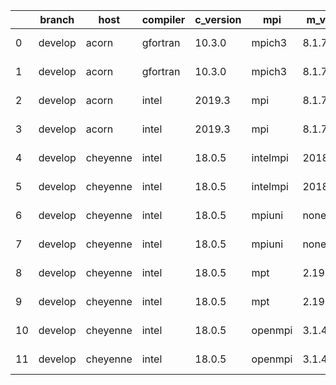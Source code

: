 |    | branch   | host     | compiler   | c_version   | mpi      | m_version   | o_g   | os    | netcdf_c   | netcdf_f   | build   |   u_pass |   u_fail |   s_pass |   s_fail |   e_pass |   e_fail |   nuopc_pass |   nuopc_fail | artifacts_hash                                                                                                                                                 | modified                   |
|----|----------|----------|------------|-------------|----------|-------------|-------|-------|------------|------------|---------|----------|----------|----------|----------|----------|----------|--------------|--------------|----------------------------------------------------------------------------------------------------------------------------------------------------------------|----------------------------|
|  0 | develop  | acorn    | gfortran   | 10.3.0      | mpich3   | 8.1.7       | O     | Linux | 4.7.4      | 4.5.3      | pass    |    13685 |        0 |       49 |        0 |       80 |        0 |           50 |            0 | [artifacts](https://github.com/esmf-org/esmf-test-artifacts/tree/78f1afd5ffa13e304e99795c1cb3121fb492568a/develop/acorn/gfortran/10.3.0/O/mpich3/8.1.7)        | 2022-03-09 17:08:21.417763 |
|  1 | develop  | acorn    | gfortran   | 10.3.0      | mpich3   | 8.1.7       | g     | Linux | 4.7.4      | 4.5.3      | pass    |    13685 |        0 |       49 |        0 |       80 |        0 |           50 |            0 | [artifacts](https://github.com/esmf-org/esmf-test-artifacts/tree/7129810731714dfd62e3a2050af51efedf723c37/develop/acorn/gfortran/10.3.0/g/mpich3/8.1.7)        | 2022-03-09 17:08:21.417767 |
|  2 | develop  | acorn    | intel      | 2019.3      | mpi      | 8.1.7       | O     | Linux | 4.7.4      | 4.5.3      | pass    |    13685 |        0 |       49 |        0 |       80 |        0 |           50 |            0 | [artifacts](https://github.com/esmf-org/esmf-test-artifacts/tree/37d001e59f489246e87e4adde8109d783708e90c/develop/acorn/intel/2019.3/O/mpi/8.1.7)              | 2022-03-09 17:08:21.417722 |
|  3 | develop  | acorn    | intel      | 2019.3      | mpi      | 8.1.7       | g     | Linux | 4.7.4      | 4.5.3      | pass    |    13685 |        0 |       49 |        0 |       80 |        0 |           50 |            0 | [artifacts](https://github.com/esmf-org/esmf-test-artifacts/tree/159fcf9b83c64b2ca9144b5610dbcb5419e6885e/develop/acorn/intel/2019.3/g/mpi/8.1.7)              | 2022-03-09 17:08:21.417758 |
|  4 | develop  | cheyenne | intel      | 18.0.5      | intelmpi | 2018.4.274  | O     | Linux | 4.6.3      | 4.4.4      | pass    |    13685 |        0 |       49 |        0 |       80 |        0 |           50 |            0 | [artifacts](https://github.com/esmf-org/esmf-test-artifacts/tree/05d03f385f00f93ae80b7eac9acc38fd389e3a34/develop/cheyenne/intel/18.0.5/O/intelmpi/2018.4.274) | 2022-03-09 17:08:23.800917 |
|  5 | develop  | cheyenne | intel      | 18.0.5      | intelmpi | 2018.4.274  | g     | Linux | 4.6.3      | 4.4.4      | pass    |    13685 |        0 |       49 |        0 |       80 |        0 |           50 |            0 | [artifacts](https://github.com/esmf-org/esmf-test-artifacts/tree/88f9efe76442ec9d4e9b302acc2258ec3e211a85/develop/cheyenne/intel/18.0.5/g/intelmpi/2018.4.274) | 2022-03-09 17:08:23.800920 |
|  6 | develop  | cheyenne | intel      | 18.0.5      | mpiuni   | none        | O     | Linux | 4.8.1      | 4.5.3      | pass    |    12158 |        0 |        8 |        0 |       43 |        0 |            0 |           50 | [artifacts](https://github.com/esmf-org/esmf-test-artifacts/tree/824a51fc34576cee82e9a016210f9ac6a4700680/develop/cheyenne/intel/18.0.5/O/mpiuni/none)         | 2022-03-09 17:08:23.800911 |
|  7 | develop  | cheyenne | intel      | 18.0.5      | mpiuni   | none        | g     | Linux | 4.8.1      | 4.5.3      | pass    |    12158 |        0 |        8 |        0 |       43 |        0 |            0 |           50 | [artifacts](https://github.com/esmf-org/esmf-test-artifacts/tree/eb4f112709dee19c4e8cf879ee4b49c00f0f3c36/develop/cheyenne/intel/18.0.5/g/mpiuni/none)         | 2022-03-09 17:08:23.800914 |
|  8 | develop  | cheyenne | intel      | 18.0.5      | mpt      | 2.19        | O     | Linux | 4.6.3      | 4.4.4      | pass    |    13685 |        0 |       49 |        0 |       80 |        0 |           50 |            0 | [artifacts](https://github.com/esmf-org/esmf-test-artifacts/tree/19f56fa61616b81062fbdb642bc1e7d57aebf338/develop/cheyenne/intel/18.0.5/O/mpt/2.19)            | 2022-03-09 17:08:23.800922 |
|  9 | develop  | cheyenne | intel      | 18.0.5      | mpt      | 2.19        | g     | Linux | 4.6.3      | 4.4.4      | pass    |    13685 |        0 |       49 |        0 |       80 |        0 |           50 |            0 | [artifacts](https://github.com/esmf-org/esmf-test-artifacts/tree/2c700afbedc9ab2479691008ae892dd213460cce/develop/cheyenne/intel/18.0.5/g/mpt/2.19)            | 2022-03-09 17:08:23.800908 |
| 10 | develop  | cheyenne | intel      | 18.0.5      | openmpi  | 3.1.4       | O     | Linux | 4.6.3      | 4.4.4      | pass    |    13685 |        0 |       49 |        0 |       80 |        0 |           50 |            0 | [artifacts](https://github.com/esmf-org/esmf-test-artifacts/tree/67a009fcf918c40b198016979bba773f5961bddd/develop/cheyenne/intel/18.0.5/O/openmpi/3.1.4)       | 2022-03-09 17:08:23.800904 |
| 11 | develop  | cheyenne | intel      | 18.0.5      | openmpi  | 3.1.4       | g     | Linux | 4.6.3      | 4.4.4      | pass    |    13685 |        0 |       49 |        0 |       80 |        0 |           50 |            0 | [artifacts](https://github.com/esmf-org/esmf-test-artifacts/tree/304e8d3051e5278f62637621c36692819b56f069/develop/cheyenne/intel/18.0.5/g/openmpi/3.1.4)       | 2022-03-09 17:08:23.800884 |